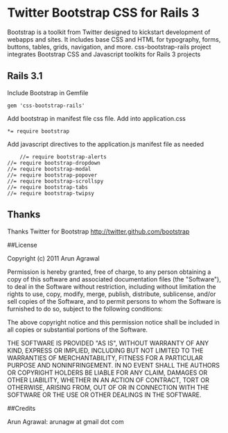 # Twitter Bootstrap CSS for Rails 3
Bootstrap is a toolkit from Twitter designed to kickstart development of webapps and sites.
It includes base CSS and HTML for typography, forms, buttons, tables, grids, navigation, and more.
css-bootstrap-rails project integrates Bootstrap CSS and Javascript toolkits for Rails 3 projects

## Rails 3.1
Include Bootstrap in Gemfile

    gem 'css-bootstrap-rails'

Add bootstrap in manifest file css file. Add into application.css

    *= require bootstrap

Add javascript directives to the application.js manifest file as needed

		//= require bootstrap-alerts
  	//= require bootstrap-dropdown 
  	//= require bootstrap-modal
  	//= require bootstrap-popover
  	//= require bootstrap-scrollspy
  	//= require bootstrap-tabs
  	//= require bootstrap-twipsy   

## Thanks
Thanks Twitter for Bootstrap
http://twitter.github.com/bootstrap

##License

Copyright (c) 2011 Arun Agrawal

Permission is hereby granted, free of charge, to any person obtaining
a copy of this software and associated documentation files (the
"Software"), to deal in the Software without restriction, including
without limitation the rights to use, copy, modify, merge, publish,
distribute, sublicense, and/or sell copies of the Software, and to
permit persons to whom the Software is furnished to do so, subject to
the following conditions:

The above copyright notice and this permission notice shall be
included in all copies or substantial portions of the Software.

THE SOFTWARE IS PROVIDED "AS IS", WITHOUT WARRANTY OF ANY KIND,
EXPRESS OR IMPLIED, INCLUDING BUT NOT LIMITED TO THE WARRANTIES OF
MERCHANTABILITY, FITNESS FOR A PARTICULAR PURPOSE AND
NONINFRINGEMENT. IN NO EVENT SHALL THE AUTHORS OR COPYRIGHT HOLDERS BE
LIABLE FOR ANY CLAIM, DAMAGES OR OTHER LIABILITY, WHETHER IN AN ACTION
OF CONTRACT, TORT OR OTHERWISE, ARISING FROM, OUT OF OR IN CONNECTION
WITH THE SOFTWARE OR THE USE OR OTHER DEALINGS IN THE SOFTWARE.

##Credits

Arun Agrawal: arunagw at gmail dot com
